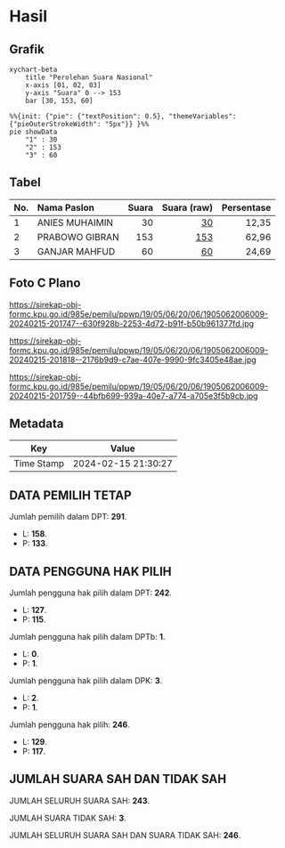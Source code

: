 # Hasil

## Grafik

```mermaid
xychart-beta
    title "Perolehan Suara Nasional"
    x-axis [01, 02, 03]
    y-axis "Suara" 0 --> 153
    bar [30, 153, 60]
```

```mermaid
%%{init: {"pie": {"textPosition": 0.5}, "themeVariables": {"pieOuterStrokeWidth": "5px"}} }%%
pie showData
    "1" : 30
    "2" : 153
    "3" : 60
```

## Tabel

| No. | Nama Paslon    | Suara | Suara (raw) | Persentase |
|:--- |:-------------- | -----:| -----------:| ----------:|
| 1   | ANIES MUHAIMIN | 30    | [30][p-1]   | 12,35      |
| 2   | PRABOWO GIBRAN | 153   | [153][p-2]  | 62,96      |
| 3   | GANJAR MAHFUD  | 60    | [60][p-3]   | 24,69      |


[p-1]: https://github.com/gigit-pemilu/pemilu-2024/blob/main/pilpres/hitung-suara/sub/19-kepulauan-bangka-belitung/sub/05-bangka-barat/sub/06-parittiga/sub/2006-air-gantang/sub/009-tps/sub/paslon-1.txt
[p-2]: https://github.com/gigit-pemilu/pemilu-2024/blob/main/pilpres/hitung-suara/sub/19-kepulauan-bangka-belitung/sub/05-bangka-barat/sub/06-parittiga/sub/2006-air-gantang/sub/009-tps/sub/paslon-2.txt
[p-3]: https://github.com/gigit-pemilu/pemilu-2024/blob/main/pilpres/hitung-suara/sub/19-kepulauan-bangka-belitung/sub/05-bangka-barat/sub/06-parittiga/sub/2006-air-gantang/sub/009-tps/sub/paslon-3.txt

## Foto C Plano

https://sirekap-obj-formc.kpu.go.id/985e/pemilu/ppwp/19/05/06/20/06/1905062006009-20240215-201747--630f928b-2253-4d72-b91f-b50b961377fd.jpg

https://sirekap-obj-formc.kpu.go.id/985e/pemilu/ppwp/19/05/06/20/06/1905062006009-20240215-201818--2176b9d9-c7ae-407e-9990-9fc3405e48ae.jpg

https://sirekap-obj-formc.kpu.go.id/985e/pemilu/ppwp/19/05/06/20/06/1905062006009-20240215-201759--44bfb699-939a-40e7-a774-a705e3f5b9cb.jpg


## Metadata

| Key        | Value               |
| ---------- | ------------------- |
| Time Stamp | 2024-02-15 21:30:27 |


## DATA PEMILIH TETAP

Jumlah pemilih dalam DPT: **291**.
 * L: **158**.
 * P: **133**.

## DATA PENGGUNA HAK PILIH

Jumlah pengguna hak pilih dalam DPT: **242**.
 * L: **127**.
 * P: **115**.

Jumlah pengguna hak pilih dalam DPTb: **1**.
 * L: **0**.
 * P: **1**.

Jumlah pengguna hak pilih dalam DPK: **3**.
 * L: **2**.
 * P: **1**.

Jumlah pengguna hak pilih: **246**.
 * L: **129**.
 * P: **117**.

## JUMLAH SUARA SAH DAN TIDAK SAH

JUMLAH SELURUH SUARA SAH: **243**.

JUMLAH SUARA TIDAK SAH: **3**.

JUMLAH SELURUH SUARA SAH DAN SUARA TIDAK SAH: **246**.


